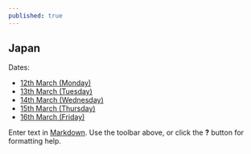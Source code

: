```yaml
---
published: true
---
```

## Japan

Dates:

- [12th March (Monday)](/days/12mar)
- [13th March (Tuesday)](/days/13mar)
- [14th March (Wednesday)](/days/14mar)
- [15th March (Thursday)](/days/15mar)
- [16th March (Friday)](/days/16mar)

Enter text in [Markdown](http://daringfireball.net/projects/markdown/). Use the toolbar above, or click the **?** button for formatting help.
